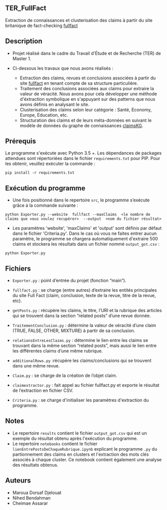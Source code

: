 ## TER_FullFact

Extraction de connaissances et clusterisation des claims à partir du site britanique de fact-checking [fullfact](https://fullfact.org/)


## Description

* Projet réalisé dans le cadre du Travail d'Étude et de Recherche (TER) de Master 1. 

* Ci-dessous les travaux que nous avons réalisés : 

	* Extraction des claims, revues et conclusions associées à partir du site [fullfact](	https://fullfact.org/) en tenant compte de sa structure particulière.
	* Traitement des conclusions associées aux claims pour extraire la valeur de véracité. Nous avons pour cela développer une méthode d'éxtraction symbolique en s'appuyant sur des patterns que nous avons définis en analysant le site.
	* Clusterisation des claims selon leur catégorie : Santé, Economy, Europe, Education, etc.
	* Structuration des claims et de leurs méta-données en suivant le modèle de données du graphe de connaissances [claimsKG](https://data.gesis.org/claimskg/).
	
	

## Prérequis 


Le programme s'exécute avec Python 3.5 +. Les dépendances de packages attendues sont répertoriées dans le fichier `requirements.txt` pour PIP. Pour les obtenir,  veuillez exécuter la commande :


```
pip install -r requirements.txt
```



## Exécution du programme


* Une fois positionné dans le repertoire `src`, le programme s’exécute grâce à la commande suivante :

```
python Exporter.py --website  fullfact --maxClaims  <le nombre de claims que vous voulez recupérer>  --output  <nom du fichier résultat>
```





* Les paramètres 'website', 'maxClaims' et 'output' sont définis par défaut dans le fichier 'Criteria.py'. Dans le cas où vous ne faites entrer aucun paramètre, le programme se chargera automatiquement d'extraire 500 claims et stockera les résultats dans un fichier nommé `output_got.csv` :

```
python Exporter.py
```





## Fichiers



* `Exporter.py` : point d’entrée du projet (fonction “main”). 


* `fullfact.py` : se charge (entre autres) d’extraire les entités principales du site Full Fact (claim, conclusion, texte de la revue, titre de la revue, etc).


* `getPosts.py` : récupère les claims, le titre, l’URI et la rubrique des articles qui se trouvent dans la section “related posts” d’une revue donnée.


* `TraitementConclusion.py` : détermine la valeur de véracité d’une claim (TRUE, FALSE, OTHER, MIXTURE) à partir de sa conclusion.


* `relationsEntreLesClaims.py` : détermine le lien entre les claims se trouvant dans la même section “related posts”, mais aussi le lien entre les différentes claims d’une même rubrique.


* `additionalRows.py` :récupère les claims/conclusions qui se trouvent dans une même revue.


* `Claim.py` : se charge de la création de l’objet claim.


* `claimextractor.py` : fait appel au fichier fullfact.py et exporte le résultat de l’extraction en fichier CSV.


*  `Criteria.py` : se charge d'initialiser les paramètres d'extraction du programme.

## Notes

* Le repertoire `results` contient le fichier `output_got.csv` qui est un exemple du résultat obtenu après l'exécution du programme.
* Le repertoire `notebooks` contient le fichier `lienEntrePostsDeChaqueRubrique.ipynb` explicant le programme `.py` du partionnement des claims en clusters et l'extraction des mots clés associés à chaque cluster. Ce notebook contient également une analyse des résultats obtenus.

## Auteurs

* Maroua Dorsaf Djelouat
* Nihed Bendahman
* Cheimae Assarar

